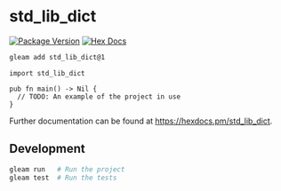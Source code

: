 # std_lib_dict

[![Package Version](https://img.shields.io/hexpm/v/std_lib_dict)](https://hex.pm/packages/std_lib_dict)
[![Hex Docs](https://img.shields.io/badge/hex-docs-ffaff3)](https://hexdocs.pm/std_lib_dict/)

```sh
gleam add std_lib_dict@1
```
```gleam
import std_lib_dict

pub fn main() -> Nil {
  // TODO: An example of the project in use
}
```

Further documentation can be found at <https://hexdocs.pm/std_lib_dict>.

## Development

```sh
gleam run   # Run the project
gleam test  # Run the tests
```
